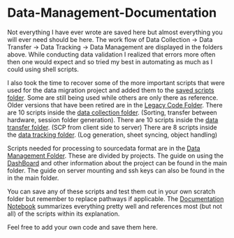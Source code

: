 # Data-Management-Documentation

Not everything I have ever wrote are saved here but almost everything you will ever need should be here. The work flow of Data Collection -> Data Transfer -> Data Tracking -> Data Management are displayed in the folders above. While conducting data validation I realized that errors more often then one would expect and so tried my best in automating as much as I could using shell scripts. 

I also took the time to recover some of the more important scripts that were used for the data migration project and added them to the [saved scripts folder](Saved_Scripts).
Some are still being used while others are only there as reference. 
Older versions that have been retired are in the [Legacy Code Folder](Legacy_Code).
There are 10 scripts inside the [data collection folder](Data_Collection). (Sorting, transfer between hardware, session folder generation).
There are 10 scripts inside the [data transfer folder](Data_Transfer). (SCP from client side to server) 
There are 8 scripts inside the [data tracking folder](Data_Tracking).
(Log generation, sheet syncing, object handling)

Scripts needed for processing to sourcedata format are in the [Data Management Folder](Data_Management). These are divided by projects. 
The guide on using the [DashBoard](DashBoard_Guide.ipynb) and other information about the project can be found in the main folder. The guide on server mounting and ssh keys can also be found in the in the main folder.


You can save any of these scripts and test them out in your own scratch folder but remember to replace pathways if applicable. The [Documentation Notebook](Documentation.ipynb) summarizes everything pretty well and references most (but not all) of the scripts within its explanation. 

Feel free to add your own code and save them here.

  